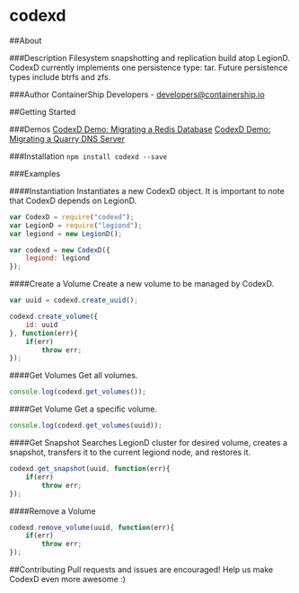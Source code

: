 # codexd

##About

###Description
Filesystem snapshotting and replication build atop LegionD. CodexD currently implements one persistence type: tar. Future persistence types include btrfs and zfs.

###Author
ContainerShip Developers - developers@containership.io

##Getting Started

###Demos
[CodexD Demo: Migrating a Redis Database](https://vimeo.com/containership/codexd-demo-migrating-a-redis-database)
[CodexD Demo: Migrating a Quarry DNS Server](https://vimeo.com/containership/codexd-demo-migrating-a-quarry-dns-server)

###Installation
`npm install codexd --save`

###Examples

####Instantiation
Instantiates a new CodexD object. It is important to note that CodexD depends on LegionD.
```javascript
var CodexD = require("codexd");
var LegionD = require("legiond");
var legiond = new LegionD();

var codexd = new CodexD({
    legiond: legiond
});
```

####Create a Volume
Create a new volume to be managed by CodexD.
```javascript
var uuid = codexd.create_uuid();

codexd.create_volume({
    id: uuid
}, function(err){
    if(err)
        throw err;
});
```
####Get Volumes
Get all volumes.
```javascript
console.log(codexd.get_volumes());
```

####Get Volume
Get a specific volume.
```javascript
console.log(codexd.get_volumes(uuid));
```

####Get Snapshot
Searches LegionD cluster for desired volume, creates a snapshot, transfers it to the current legiond node, and restores it.
```javascript
codexd.get_snapshot(uuid, function(err){
    if(err)
        throw err;
});
```

####Remove a Volume
```javascript
codexd.remove_volume(uuid, function(err){
    if(err)
        throw err;
});
```

##Contributing
Pull requests and issues are encouraged! Help us make CodexD even more awesome :)
